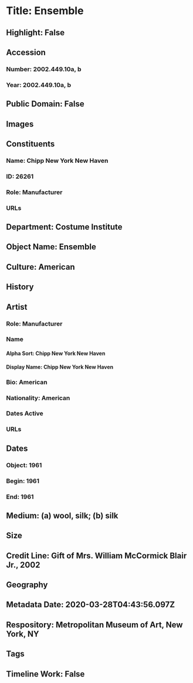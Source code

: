 # Title: Ensemble
## Highlight: False
## Accession
### Number: 2002.449.10a, b
### Year: 2002.449.10a, b
## Public Domain: False
## Images
## Constituents
### Name: Chipp New York New Haven
### ID: 26261
### Role: Manufacturer
### URLs
## Department: Costume Institute
## Object Name: Ensemble
## Culture: American
## History
## Artist
### Role: Manufacturer
### Name
#### Alpha Sort: Chipp New York New Haven
#### Display Name: Chipp New York New Haven
### Bio: American
### Nationality: American
### Dates Active
### URLs
## Dates
### Object: 1961
### Begin: 1961
### End: 1961
## Medium: (a) wool, silk; (b) silk
## Size
## Credit Line: Gift of Mrs. William McCormick Blair Jr., 2002
## Geography
## Metadata Date: 2020-03-28T04:43:56.097Z
## Respository: Metropolitan Museum of Art, New York, NY
## Tags
## Timeline Work: False